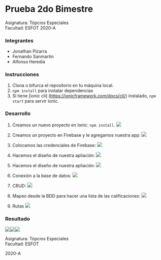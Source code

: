 # Prueba 2do Bimestre
Asignatura: Tópcios Especiales\
Facultad: ESFOT
2020-A

### Integrantes
- Jonathan Pizarra
- Fernando Sanmartin 
- Alfonso Heredia

### Instrucciones 

1. Clona o bifurca el repositorio en tu máquina local.
2. `npm install` para instalar dependencias
3. Si tiene [ionic cli] (https://ionicframework.com/docs/cli/) instalado, `npm start` para servir ionic.

### Desarrollo
1. Creamos un nuevo proyecto en Ionic: `npm install`.
![](https://raw.githubusercontent.com/SANMH/Prueba2_Topicos-/master/assets/1.PNG)

2. Creamos un proyecto en Firebase y le agregamos nuestra app:
![](https://raw.githubusercontent.com/SANMH/Prueba2_Topicos-/master/assets/2.PNG)

3. Colocamos las credenciales de Firebase: 
![](https://raw.githubusercontent.com/SANMH/Prueba2_Topicos-/master/assets/3.PNG)

4. Hacemos el diseño de nuestra apliación: 
![](https://raw.githubusercontent.com/SANMH/Prueba2_Topicos-/master/assets/5.PNG)

5. Hacemos el diseño de nuestra apliación: 
![](https://raw.githubusercontent.com/SANMH/Prueba2_Topicos-/master/assets/5.PNG)

6. Conexión a la base de datos:
![](https://raw.githubusercontent.com/SANMH/Prueba2_Topicos-/master/assets/8.PNG)

7. CRUD: 
![](https://raw.githubusercontent.com/SANMH/Prueba2_Topicos-/master/assets/9.PNG)

8. Mapeo desde la BDD para hacer una lista de las calificaciones: 
![](https://raw.githubusercontent.com/SANMH/Prueba2_Topicos-/master/assets/10.PNG)

9. Rutas
![](https://raw.githubusercontent.com/SANMH/Prueba2_Topicos-/master/assets/11.PNG)

### Resultado
![](https://raw.githubusercontent.com/SANMH/Prueba2_Topicos-/master/assets/12.png)![](https://raw.githubusercontent.com/SANMH/Prueba2_Topicos-/master/assets/13.png)![](https://raw.githubusercontent.com/SANMH/Prueba2_Topicos-/master/assets/14.png)

Asignatura: Tópcios Especiales\
Facultad: ESFOT

2020-A
